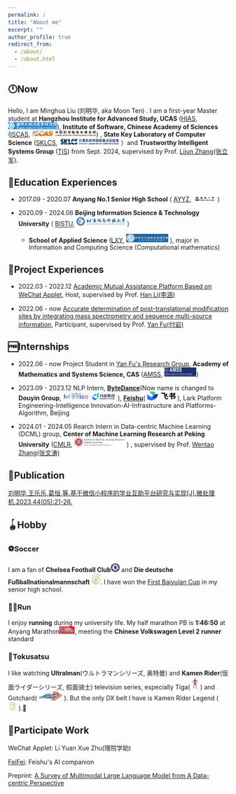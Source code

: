 ```yaml
---
permalink: /
title: "About me"
excerpt: ""
author_profile: true
redirect_from: 
  - /about/
  - /about.html
---
```


## 🕛Now

Hello, I am Minghua Liu (刘明华, aka Moon Ten) . I am a first-year Master student at **Hangzhou Institute for Advanced Study, UCAS** ([HIAS](http://hias.ucas.ac.cn/), <img title="" src="../images/hias_logo.png" alt="" width="112">), **Institute of Software, Chinese Academy of Sciences** ([ISCAS](http://www.is.cas.cn/), <img title="" src="../images/iscas_logo.png" alt="" width="147">) , **State Key Laboratory of Computer Science** ([SKLCS](https://lcs.ios.ac.cn/), <img title="" src="../images/sklcs_logo.png" alt="" width="137"> ）and **Trustworthy Intelligent Systems Group** ([TIS](https://iscasmc.ios.ac.cn/)) from Sept. 2024, supervised by Prof. [Lijun Zhang(张立军)](https://iscasmc.ios.ac.cn/people/lijun-zhang/).

## 📖Education Experiences

- 2017.09 - 2020.07 **Anyang No.1 Senior High School** ( [AYYZ](http://www.ayyz.cn/), <img title="" src="../images/ayyz_logo.png" alt="" width="52"> )

- 2020.09 - 2024.06 **Beijing Information Science & Technology University** ( [BISTU](https://www.bistu.edu.cn/), <img title="" src="../images/bistu_logo.png" alt="" width="112">  )
  
  - **School of Applied Science** ([LXY](https://science.bistu.edu.cn/),  <img title="" src="../images/bistu_lxy_logo.png" alt="" width="96"> ), major in Information and Computing Science (Computational mathematics)

## 🔧Project Experiences

- 2022.03 - 2022.12  [Academic Mutual Assistance Platform Based on WeChat Applet](http://bjcxcy.bjtu.edu.cn/Index/ItemDetail?id=e606080b-1e26-476a-ba77-51dccc089314&_pageIndex=713&_id=e6051615-3507-43a9-99ea-d03836c7f681),  Host, supervised by Prof. [Han Li(李涵)](https://science.bistu.edu.cn/jxgz/dsfc/201609/t20160909_38999.html) 

- 2022.06 -    now     [Accurate determination of post-translational modification sites by integrating mass spectrometry and sequence multi-source information](https://www.izaiwen.cn/detail.NDQxNDc1.html),   Participant, supervised by Prof. [Yan Fu(付岩)](http://fugroup.amss.ac.cn/People/fuyan/index_en.htm)

## 🆓Internships

- 2022.06 -    now      Project Student in [Yan Fu's Research Group](http://fugroup.amss.ac.cn/), **Academy of Mathematics and Systems Science, CAS** ([AMSS](http://www.amss.ac.cn/), <img title="" src="../images/amss_logo.png" alt="" width="73">)

- 2023.09 - 2023.12  NLP Intern,  [**ByteDance**](https://www.bytedance.com/)(Now name is changed to **Douyin Group**, <img src="../images/bt_logo.png" title="" alt="" width="125">), [**Feishu**](https://www.larksuite.com/zh_cn)( <img title="" src="../images/feishu_logo.png" alt="" width="65"> ), Lark Platform Engineering-Intelligence Innovation-AI-Infrastructure and Platforms-Algorithm, Beijing

- 2024.01 - 2024.05  Rearch Intern in Data-centric Machine Learning (DCML) group,  **Center of Machine Learning Research at Peking University** ([CMLR](https://cmlr.pku.edu.cn/index.htm#), <img title="" src="../images/cmlr_pku_logo.png" alt="" width="120">) , supervised by Prof. [Wentao Zhang(张文涛)](https://zwt233.github.io/)

## 📃Publication

[刘明华,王乐乐,葛恒,等.基于微信小程序的学业互助平台研究与实现[J].微处理机,2023,44(05):21-26.](https://kns.cnki.net/kcms2/article/abstract?v=m22VhQxdXyfPWgATkBXXZDpeCczqbcUFBpk6uKY5fA2QjgLRmlrG7xnUiElCqMDYWPd3RMRHLY-4hiTF4yXGvDZ3bMZz49V6o-Y9FzCe6EZ4NqKvutrAAorl1a8LecnKDCUIufCrkucWN-OsB27XFg==&uniplatform=NZKPT&language=CHS)

## 🪀Hobby

### ⚽Soccer

I am a fan of **Chelsea Football Club**<img title="" src="../images/chelsea_log.png" alt="" width="20"> and **Die deutsche Fußballnationalmannschaft** <img title="" src="../images/germany_logo.png" alt="" width="20">. I have won the [First Baiyulan Cup](http://8.140.50.65/quanguowenmingxiaoyuanfengcai/xiaoyuanwenhuajianshe/2018-04-02/1344.html) in my senior high school. 

### 🏃🏼Run

I enjoy **running** during my university life. My half marathon PB is **1:46:50** at Anyang Marathon<img src="../images/aymarthon_logo.png" title="" alt="" width="35">, meeting the **Chinese Volkswagen Level 2 runner** standard

### 👾Tokusatsu

I like watching **Ultralman**(ウルトラマンシリーズ, 奥特曼) and **Kamen Rider**(仮面ライダーシリーズ, 假面骑士) television series, especially Tiga( <img title="" src="../images/tiga_logo.png" alt="" width="15"> ) and Gotchard( <img title="" src="../images/gotchard_logo.png" alt="" width="54"> ). But the only DX belt I have is Kamen Rider Legend ( <img title="" src="../images/legend_logo.png" alt="" width="20"> ).🐶

## 👣Participate Work

WeChat Applet: Li Yuan Xue Zhu(理院学助)

[FeiFei](https://www.feishu.cn/product/ai_companion): Feishu's AI companion

Preprint: [A Survey of Multimodal Large Language Model from A Data-centric Perspective](https://arxiv.org/abs/2405.16640)
